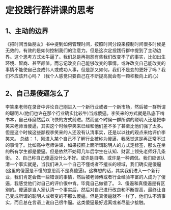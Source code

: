 # 定投践行群讲课的思考

## 1、主动的边界
《把时间当做朋友》书中提到如何管理时间，按照时间分段来控制时间很多时候是无效的。有效的是如何控制我们的注意力。但是这次定投践行群中提到了主动边界。这个思考方式太牛逼了。我们总是再抱怨有些我们改变不了的事实，比如出生环境、智商、甚至颜值。而忘记改变自己能够改变的事情。或许改变自己能改变的事情不能使自己变成伟人或成功人事，但是那又如何，我们不是变的更好了吗？我们不应该开心吗？（我个人感觉只要自己在不断提高就会有一颗积极向上的心）

## 2、自己是傻逼怎么了
李笑来老师在录音中评论自己刚进入一个新行业或者一个新市场，然后被一群所谓的聪明人(他们也许在那个行业确实比较牛)当成傻逼。李笑来的方式就是私底下啃书本，自己琢磨然后以飞快的方式前进。然而这个时候一群所谓的聪明人还是把李笑来老师当傻逼，其实这个时候李笑来已经和他们差不多了甚至比他们强了太多。但是这个时候这些鄙视李笑来的人还没有认清事实，还是以以往的观点来给评价李笑来。
总结：
1、刚进入某个自己不了解行业被称为傻逼，我感觉这是再正常不过的事情了。比如高中老师讲课，如果按照上面所谓聪明人的方式定标签，那么在坐的所有学生都是傻逼。但是依然不妨碍几年后学生在认知、财富上领先老师好几条街。
2、自己称自己傻逼没什么不好。或许是自嘲、或许是一种调侃。我们应该认清一个事实就是，当我们进入一个自己不懂或者不擅长的领域，我们确实是傻逼(这里的傻逼是不懂的意思而不是真傻逼)。这样想的话，其实我们进入一个新行业，我们肯定会做一些错误的事情，然后被老师傅或者行业经验丰富的人成为了傻逼，我感觉他们对自己的评价很中肯。毕竟自己做错了。
3、傻逼和真傻逼是有区别的。傻逼是当人家认清一个事实后，然后对自己进行改良和不断提高，最终让自己变成所谓的聪明人或者变的不那么傻逼。但是真傻逼就不一样了，他们认不清事实，而且总在言语上说自己很牛逼。这类傻逼最好远离或者尽量少接触。
